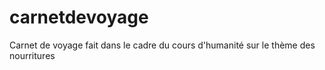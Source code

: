 # carnetdevoyage
Carnet de voyage fait dans le cadre du cours d'humanité sur le thème des nourritures
